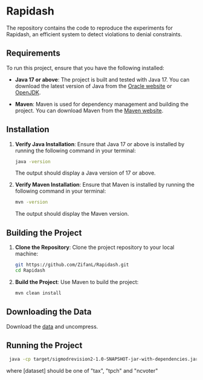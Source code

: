 # Rapidash
The repository contains the code to reproduce the experiments for Rapidash, an efficient system to detect violations to denial constraints.

## Requirements

To run this project, ensure that you have the following installed:

- **Java 17 or above**: The project is built and tested with Java 17. You can download the latest version of Java from the [Oracle website](https://www.oracle.com/java/technologies/javase-downloads.html) or [OpenJDK](https://jdk.java.net/).

- **Maven**: Maven is used for dependency management and building the project. You can download Maven from the [Maven website](https://maven.apache.org/download.cgi).

## Installation

1. **Verify Java Installation**: Ensure that Java 17 or above is installed by running the following command in your terminal:
    ```sh
    java -version
    ```
    The output should display a Java version of 17 or above.

2. **Verify Maven Installation**: Ensure that Maven is installed by running the following command in your terminal:
    ```sh
    mvn -version
    ```
    The output should display the Maven version.

## Building the Project

1. **Clone the Repository**: Clone the project repository to your local machine:
    ```sh
    git https://github.com/ZifanL/Rapidash.git
    cd Rapidash
    ```

2. **Build the Project**: Use Maven to build the project:
    ```sh
    mvn clean install
    ```
## Downloading the Data
Download the [data](https://www.dropbox.com/scl/fi/azxswgry8jjk23o92vsy0/rapidash_data.zip?rlkey=rvosjfu30dzznyrki824bghy0&st=ijqiiov0&dl=0) and uncompress.

## Running the Project
   ```sh
    java -cp target/sigmodrevision2-1.0-SNAPSHOT-jar-with-dependencies.jar org.example.Main [dataset]
   ```
where [dataset] should be one of "tax", "tpch" and "ncvoter" 